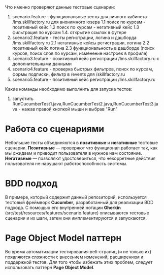 Что именно проверяют данные тестовые сценарии:
1) scenario.feature - функциональные тесты для личного кабинета /lms.skillfactory.ru для анонимного юзера 
1.1 поиск по курсам - позитивный кейс
1.2 поиск по курсам - негативный кейс
1.3 фильтрация по курсам
1.4. открытие ссылок в футере 
2) scenario2.feature - тесты регистрации, логина и дашборда /lms.skillfactory.ru
2.1 негативные кейсы регистрации, логина 
2.2 позитивный кейс логина
2.3 функциональность в дашборде (поиск курсов, поиск слов по курсам, изменение настроек в профиле)
3) scenario3.feature - позитивный кейс регистрации /lms.skillfactory.ru с дополнительными данными
4) scenario4.feature - проверка быстрых фильтров, поиск по курсам, формы подписки, фильтр в /events для /skillfactory.ru
5) scenario5.feature - позитивный кейс регистрации /lms.skillfactory.ru

Какие команды необходимо выполнить для запуска тестов:
1) запустить RunCucumberTest1.java,RunCucumberTest2.java,RunCucumberTest3.java - нажав правой кнопкой мыши и выбрав "Run"

Работа со сценариями
========
Небольшие тесты объединяются в **позитивные** и **негативные** тестовые сценарии.
**Позитивные** — проверяют что функционал работает так, как мы ожидаем и приводит пользователя в нужное нам состояние.
**Негативные** — позволяют удостовериться, что некорретные действия пользователя не нарушают работоспособность системы.

BDD подход
========
В примере, который содержит данный репозиторий, используется тестовый фреймворк **Cucumber**, разработанный для 
реализации BDD подхода. С помощью его внутренней нотации **Gherkin** (src/test/resources/features/scenario.feature) описываются тестовые сценарии и их шаги, затем они имплементируются и запускаются.

Page Object Model паттерн
========
Во время автоматизации тестирования 
веб-страниц (и не только их) появляются сложности с внесением изменений, расширением и поддержкой тестов. Для того чтобы 
избежать этих проблем, следует использовать паттерн **Page Object Model**.